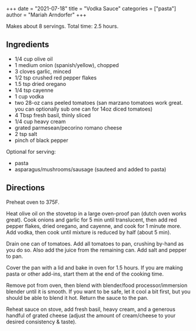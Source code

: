 +++
date = "2021-07-18"
title = "Vodka Sauce"
categories = ["pasta"]
author = "Mariah Arndorfer"
+++

Makes about 8 servings. Total time: 2.5 hours.

## Ingredients

- 1/4 cup olive oil
- 1 medium onion (spanish/yellow), chopped
- 3 cloves garlic, minced 
- 1/2 tsp crushed red pepper flakes
- 1.5 tsp dried oregano
- 1/4 tsp cayenne
- 1 cup vodka
- two 28-oz cans peeled tomatoes (san marzano tomatoes work great. you can optionally sub one can for 14oz diced tomatoes)
- 4 Tbsp fresh basil, thinly sliced
- 1/4 cup heavy cream
- grated parmesean/pecorino romano cheese
- 2 tsp salt
- pinch of black pepper

Optional for serving:

- pasta
- asparagus/mushrooms/sausage (sauteed and added to pasta)


## Directions

Preheat oven to 375F.

Heat olive oil on the stovetop in a large oven-proof pan (dutch oven works great). Cook onions and garlic for 5 min until translucent, then add red pepper flakes, dried oregano, and cayenne, and cook for 1 minute more. Add vodka, then cook until mixture is reduced by half (about 5 min).

Drain one can of tomatoes. Add all tomatoes to pan, crushing by-hand as you do so. Also add the juice from the remaining can. Add salt and pepper to pan.

Cover the pan with a lid and bake in oven for 1.5 hours. If you are making pasta or other add-ins, start them at the end of the cooking time.

Remove pot from oven, then blend with blender/food processor/immersion blender until it is smooth. If you want to be safe, let it cool a bit first, but you should be able to blend it hot. Return the sauce to the pan.

Reheat sauce on stove, add fresh basil, heavy cream, and a generous handful of grated cheese (adjust the amount of cream/cheese to your desired consistency & taste).
